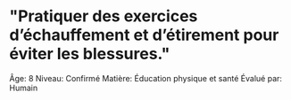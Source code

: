 # "Pratiquer des exercices d’échauffement et d’étirement pour éviter les blessures."

Âge: 8
Niveau: Confirmé
Matière: Éducation physique et santé
Évalué par: Humain